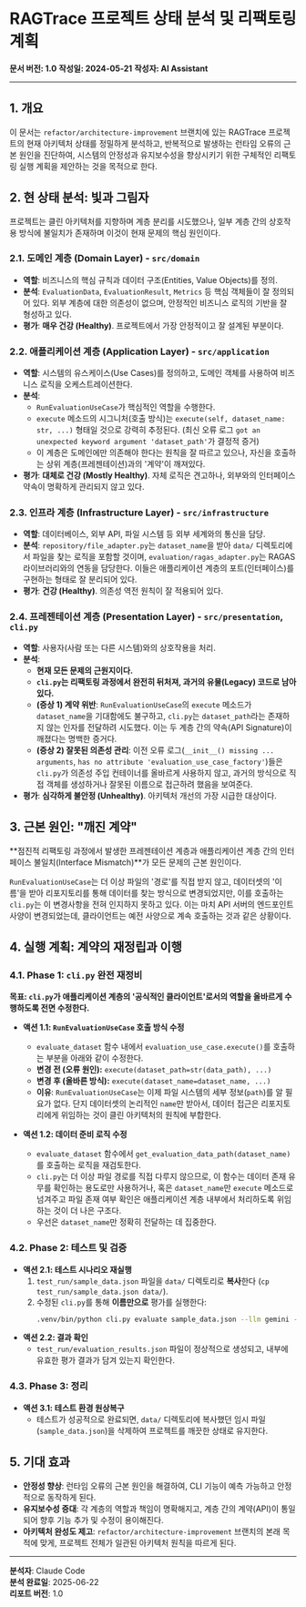 # RAGTrace 프로젝트 상태 분석 및 리팩토링 계획

**문서 버전: 1.0**
**작성일: 2024-05-21**
**작성자: AI Assistant**

---

## 1. 개요

이 문서는 `refactor/architecture-improvement` 브랜치에 있는 RAGTrace 프로젝트의 현재 아키텍처 상태를 정밀하게 분석하고, 반복적으로 발생하는 런타임 오류의 근본 원인을 진단하여, 시스템의 안정성과 유지보수성을 향상시키기 위한 구체적인 리팩토링 실행 계획을 제안하는 것을 목적으로 한다.

## 2. 현 상태 분석: 빛과 그림자

프로젝트는 클린 아키텍처를 지향하며 계층 분리를 시도했으나, 일부 계층 간의 상호작용 방식에 불일치가 존재하며 이것이 현재 문제의 핵심 원인이다.

### 2.1. 도메인 계층 (Domain Layer) - `src/domain`

-   **역할**: 비즈니스의 핵심 규칙과 데이터 구조(Entities, Value Objects)를 정의.
-   **분석**: `EvaluationData`, `EvaluationResult`, `Metrics` 등 핵심 객체들이 잘 정의되어 있다. 외부 계층에 대한 의존성이 없으며, 안정적인 비즈니스 로직의 기반을 잘 형성하고 있다.
-   **평가**: **매우 건강 (Healthy)**. 프로젝트에서 가장 안정적이고 잘 설계된 부분이다.

### 2.2. 애플리케이션 계층 (Application Layer) - `src/application`

-   **역할**: 시스템의 유스케이스(Use Cases)를 정의하고, 도메인 객체를 사용하여 비즈니스 로직을 오케스트레이션한다.
-   **분석**:
    -   `RunEvaluationUseCase`가 핵심적인 역할을 수행한다.
    -   `execute` 메소드의 시그니처(호출 방식)는 `execute(self, dataset_name: str, ...)` 형태일 것으로 강력히 추정된다. (최신 오류 로그 `got an unexpected keyword argument 'dataset_path'`가 결정적 증거)
    -   이 계층은 도메인에만 의존해야 한다는 원칙을 잘 따르고 있으나, 자신을 호출하는 상위 계층(프레젠테이션)과의 '계약'이 깨져있다.
-   **평가**: **대체로 건강 (Mostly Healthy)**. 자체 로직은 견고하나, 외부와의 인터페이스 약속이 명확하게 관리되지 않고 있다.

### 2.3. 인프라 계층 (Infrastructure Layer) - `src/infrastructure`

-   **역할**: 데이터베이스, 외부 API, 파일 시스템 등 외부 세계와의 통신을 담당.
-   **분석**: `repository/file_adapter.py`는 `dataset_name`을 받아 `data/` 디렉토리에서 파일을 찾는 로직을 포함할 것이며, `evaluation/ragas_adapter.py`는 RAGAS 라이브러리와의 연동을 담당한다. 이들은 애플리케이션 계층의 포트(인터페이스)를 구현하는 형태로 잘 분리되어 있다.
-   **평가**: **건강 (Healthy)**. 의존성 역전 원칙이 잘 적용되어 있다.

### 2.4. 프레젠테이션 계층 (Presentation Layer) - `src/presentation`, `cli.py`

-   **역할**: 사용자(사람 또는 다른 시스템)와의 상호작용을 처리.
-   **분석**:
    -   **현재 모든 문제의 근원지이다.**
    -   **`cli.py`는 리팩토링 과정에서 완전히 뒤처져, 과거의 유물(Legacy) 코드로 남아있다.**
    -   **(증상 1) 계약 위반**: `RunEvaluationUseCase`의 `execute` 메소드가 `dataset_name`을 기대함에도 불구하고, `cli.py`는 `dataset_path`라는 존재하지 않는 인자를 전달하려 시도했다. 이는 두 계층 간의 약속(API Signature)이 깨졌다는 명백한 증거다.
    -   **(증상 2) 잘못된 의존성 관리**: 이전 오류 로그(`__init__() missing ... arguments`, `has no attribute 'evaluation_use_case_factory'`)들은 `cli.py`가 의존성 주입 컨테이너를 올바르게 사용하지 않고, 과거의 방식으로 직접 객체를 생성하거나 잘못된 이름으로 접근하려 했음을 보여준다.
-   **평가**: **심각하게 불안정 (Unhealthy)**. 아키텍처 개선의 가장 시급한 대상이다.

## 3. 근본 원인: "깨진 계약"

**점진적 리팩토링 과정에서 발생한 프레젠테이션 계층과 애플리케이션 계층 간의 인터페이스 불일치(Interface Mismatch)**가 모든 문제의 근본 원인이다.

`RunEvaluationUseCase`는 더 이상 파일의 '경로'를 직접 받지 않고, 데이터셋의 '이름'을 받아 리포지토리를 통해 데이터를 찾는 방식으로 변경되었지만, 이를 호출하는 `cli.py`는 이 변경사항을 전혀 인지하지 못하고 있다. 이는 마치 API 서버의 엔드포인트 사양이 변경되었는데, 클라이언트는 예전 사양으로 계속 호출하는 것과 같은 상황이다.

## 4. 실행 계획: 계약의 재정립과 이행

### 4.1. Phase 1: `cli.py` 완전 재정비

**목표: `cli.py`가 애플리케이션 계층의 '공식적인 클라이언트'로서의 역할을 올바르게 수행하도록 전면 수정한다.**

-   **액션 1.1: `RunEvaluationUseCase` 호출 방식 수정**
    -   `evaluate_dataset` 함수 내에서 `evaluation_use_case.execute()`를 호출하는 부분을 아래와 같이 수정한다.
    -   **변경 전 (오류 원인):** `execute(dataset_path=str(data_path), ...)`
    -   **변경 후 (올바른 방식):** `execute(dataset_name=dataset_name, ...)`
    -   **이유**: `RunEvaluationUseCase`는 이제 파일 시스템의 세부 정보(`path`)를 알 필요가 없다. 단지 데이터셋의 논리적인 `name`만 받아서, 데이터 접근은 리포지토리에게 위임하는 것이 클린 아키텍처의 원칙에 부합한다.

-   **액션 1.2: 데이터 준비 로직 수정**
    -   `evaluate_dataset` 함수에서 `get_evaluation_data_path(dataset_name)`를 호출하는 로직을 재검토한다.
    -   `cli.py`는 더 이상 파일 경로를 직접 다루지 않으므로, 이 함수는 데이터 존재 유무를 확인하는 용도로만 사용하거나, 혹은 `dataset_name`만 `execute` 메소드로 넘겨주고 파일 존재 여부 확인은 애플리케이션 계층 내부에서 처리하도록 위임하는 것이 더 나은 구조다.
    -   우선은 `dataset_name`만 정확히 전달하는 데 집중한다.

### 4.2. Phase 2: 테스트 및 검증

-   **액션 2.1: 테스트 시나리오 재실행**
    1.  `test_run/sample_data.json` 파일을 `data/` 디렉토리로 **복사**한다 (`cp test_run/sample_data.json data/`).
    2.  수정된 `cli.py`를 통해 **이름만으로** 평가를 실행한다:
        ```bash
        .venv/bin/python cli.py evaluate sample_data.json --llm gemini --embedding bge_m3 --output test_run/evaluation_results.json
        ```
-   **액션 2.2: 결과 확인**
    -   `test_run/evaluation_results.json` 파일이 정상적으로 생성되고, 내부에 유효한 평가 결과가 담겨 있는지 확인한다.

### 4.3. Phase 3: 정리

-   **액션 3.1: 테스트 환경 원상복구**
    -   테스트가 성공적으로 완료되면, `data/` 디렉토리에 복사했던 임시 파일(`sample_data.json`)을 삭제하여 프로젝트를 깨끗한 상태로 유지한다.

## 5. 기대 효과

-   **안정성 향상**: 런타임 오류의 근본 원인을 해결하여, CLI 기능이 예측 가능하고 안정적으로 동작하게 된다.
-   **유지보수성 증대**: 각 계층의 역할과 책임이 명확해지고, 계층 간의 계약(API)이 통일되어 향후 기능 추가 및 수정이 용이해진다.
-   **아키텍처 완성도 제고**: `refactor/architecture-improvement` 브랜치의 본래 목적에 맞게, 프로젝트 전체가 일관된 아키텍처 원칙을 따르게 된다.

---

**분석자**: Claude Code  
**분석 완료일**: 2025-06-22  
**리포트 버전**: 1.0